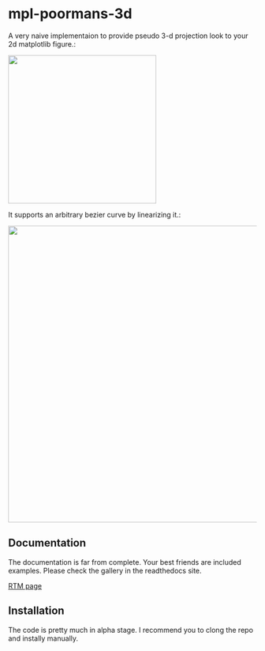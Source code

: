 # mpl-poormans-3d

A very naive implementaion to provide pseudo 3-d projection look to your 2d matplotlib figure.:

<img width="300px" src="https://mpl-poormans-3d.readthedocs.io/en/latest/_images/barchart_animated.gif">

It supports an arbitrary bezier curve by linearizing it.:

<img width="600px" src="https://mpl-poormans-3d.readthedocs.io/en/latest/_images/demo_3d.gif">

## Documentation

The documentation is far from complete. Your best friends are included examples. Please check the gallery in the readthedocs site.

[RTM page](https://mpl-poormans-3d.readthedocs.io/)

## Installation

The code is pretty much in alpha stage. I recommend you to clong the repo and instally manually.

